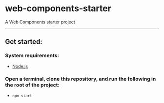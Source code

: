 web-components-starter
======

A Web Components starter project

---

## Get started:

### System requirements:

  * [Node.js](https://nodejs.org/)

### Open a terminal, clone this repository, and run the following in the root of the project:

  * `npm start`
